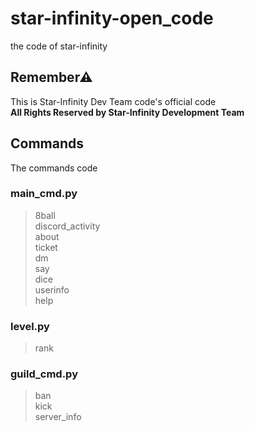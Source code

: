 # star-infinity-open_code
the code of star-infinity<br>

## Remember⚠
This is Star-Infinity Dev Team code's official code<br>
**All Rights Reserved by Star-Infinity Development Team**

## Commands
The commands code<br>
### main_cmd.py
> 8ball<br>
> discord_activity<br>
> about<br>
> ticket<br>
> dm<br>
> say<br>
> dice<br>
> userinfo<br>
> help<br>
### level.py
> rank<br>
### guild_cmd.py
> ban<br>
> kick<br>
> server_info<br>

